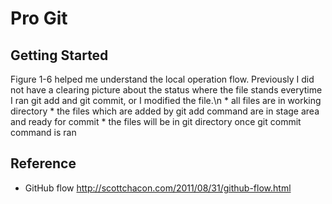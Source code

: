 # Pro Git
## Getting Started
Figure 1-6 helped me understand the local operation flow. Previously I did not have a clearing picture about the status where the file stands everytime I ran git add and git commit, or I modified the file.\n
    * all files are in working directory
    * the files which are added by git add command are in stage area and ready for commit
    * the files will be in git directory once git commit command is ran
## Reference
* GitHub flow
http://scottchacon.com/2011/08/31/github-flow.html

